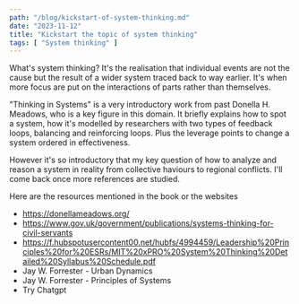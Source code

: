 ```yaml
---
path: "/blog/kickstart-of-system-thinking.md"
date: "2023-11-12"
title: "Kickstart the topic of system thinking"
tags: [ "System thinking" ]
---
```


What's system thinking? It's the realisation that individual events are not the
cause but the result of a wider system traced back to way earlier. It's when
more focus are put on the interactions of parts rather than themselves.

"Thinking in Systems" is a very introductory work from past Donella H. Meadows,
who is a key figure in this domain. It briefly explains how to spot a system,
how it's modelled by researchers with two types of feedback loops, balancing
and reinforcing loops. Plus the leverage points to change a system ordered in
effectiveness.

However it's so introductory that my key question of how to analyze and reason
a system in reality from collective haviours to regional conflicts. I'll come
back once more references are studied.

Here are the resources mentioned in the book or the websites

- https://donellameadows.org/
- https://www.gov.uk/government/publications/systems-thinking-for-civil-servants
- https://f.hubspotusercontent00.net/hubfs/4994459/Leadership%20Principles%20for%20ESRs/MIT%20xPRO%20System%20Thinking%20Detailed%20Syllabus%20Schedule.pdf
- Jay W. Forrester - Urban Dynamics
- Jay W. Forrester - Principles of Systems
- Try Chatgpt
